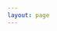 ```yaml
---
layout: page
---
```


<script setup>
import AppStore from "/.vitepress/theme/layouts/appStore.vue";
import IconRectanglePro from "/img/app-icon/rectangle-pro.webp";
import IconHapiGo from "/img/app-icon/hapigo.webp";
import IconTuYa from "/img/app-icon/tuya.webp";
import IconHyperSwitch from "/img/app-icon/hyperswitch.webp";
import IconKarbinerElements from "/img/app-icon/karabiner-elements.webp";
import IconMacCopier from "/img/app-icon/maccopier.webp";
import IconMenuBarX from "/img/app-icon/menubarx.webp";
import IconOpenEmu from "/img/app-icon/openemu.webp";
import IconShottr from "/img/app-icon/shottr.webp";
import IconUsbfistman from "/img/app-icon/usbfistman.webp";

const pageInfo = {
  title: 'INX 应用商店',
  titleTemplate: '致力于推广各类高品质软件的在线应用商店',
};
const apps = [
  {
    name: "Rectangle Pro",
    intro: "使用键盘快捷键来移动/调整窗口大小",
    link: "https://rectangleapp.com/pro",
    icon: IconRectanglePro,
    category: "系统增强",
    updated: "2022-12-11",
    charge: "免费10天",
    chip: [
      "AppleChip"
    ],
    size: "14.7MB",
    tags: [
      "窗口调整"
    ]
  },
  {
    name: "HapiGo",
    intro: "多合一启动器，即时搜索、快速预览及直接启动",
    link: "https://hapigo.com/",
    icon: IconHapiGo,
    category: "系统增强",
    updated: "2022-12-11",
    charge: "免费+订阅",
    size: "31.8MB",
    chip: [
      "AppleChip"
    ],
    tags: [
      "启动器",
      "剪贴板",
      "翻译"
    ]
  },
  {
    name: "HyperSwitch",
    intro: "还原 Windows 窗口切换",
    link: "https://bahoom.com/hyperswitch",
    icon: IconHyperSwitch,
    category: "系统增强",
    updated: "2022-12-11",
    charge: "免费",
    size: "2.2 MB",
    chip: [
      "AppleChip"
    ],
    tags: [
      "窗口切换"
    ]
  },
  {
    name: "Karabiner Elements",
    intro: "键盘/鼠标改键工具",
    link: "https://karabiner-elements.pqrs.org/",
    icon: IconKarbinerElements,
    category: "系统增强",
    updated: "2022-12-11",
    charge: "免费",
    size: "20.7 MB",
    chip: [
      "AppleChip"
    ],
    tags: [
      "改键"
    ]
  },
  {
    name: "MacCopier",
    intro: "自动复制短信验证码到剪贴板",
    link: "https://github.com/DreamSaddle/MacCopier",
    icon: IconMacCopier,
    category: "系统增强",
    updated: "2022-12-11",
    charge: "免费开源",
    size: "20.7 MB",
    chip: [
      "AppleChip"
    ],
    tags: [
      "改键"
    ]
  },
  {
    name: "图压",
    intro: "简单易用的图片压缩软件",
    link: "https://tuya.xinxiao.tech/",
    icon: IconTuYa,
    category: "效率工具",
    updated: "2022-12-11",
    charge: "免费开源",
    size: "75.1MB",
    chip: [
      "AppleChip",
      "Windows"
    ],
    tags: [
      "图片压缩"
    ]
  },
  {
    name: "Android 文件传输",
    intro: "在 Mac 电脑和 Android 设备之间浏览和传输文件",
    link: "https://tuya.xinxiao.tech/",
    icon: IconUsbfistman,
    category: "系统增强",
    updated: "2022-12-11",
    charge: "免费",
    size: "3.7 MB",
    chip: [
      "AppleChip"
    ],
    tags: [
      "文件传输"
    ]
  },
  {
    name: "MenubarX",
    intro: "Mac 菜单栏浏览器，可以在菜单栏固定任何网页",
    link: "https://menubarx.app/",
    icon: IconMenuBarX,
    category: "效率工具",
    updated: "2022-12-11",
    charge: "免费+买断",
    size: "8 MB",
    chip: [
      "AppleChip"
    ],
    tags: [
      "浏览器",
      "菜单栏增强"
    ]
  },
  {
    name: "OpenEmu",
    intro: "多合一掌机/街机模拟器，包括但不限于 GBA/NDS/FC/PSP/……",
    link: "https://openemu.org/",
    icon: IconOpenEmu,
    category: "游戏工具",
    updated: "2022-12-11",
    charge: "免费开源",
    size: "32MB",
    chip: [
      "AppleChip"
    ],
    tags: [
      "游戏机模拟器"
    ]
  },
  {
    name: "Shottr",
    intro: "屏幕截图工具，支持取色/贴图/标注/测量/OCR/无痕打码/滚动截图……",
    link: "https://shottr.cc/",
    icon: IconShottr,
    category: "系统增强",
    updated: "2022-12-11",
    charge: "免费",
    size: "1.3MB",
    chip: [
      "AppleChip"
    ],
    tags: [
      "屏幕截图",
      "图片打码",
      "OCR"
    ]
  }
];
</script>

<AppStore :pageInfo="pageInfo" :apps="apps" />
